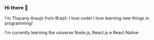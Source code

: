 ### Hi there 👋

I'm Thauany Araujo from Brazil. 
I love code! 
I love learning new things in programming! 

I'm currently learning the universe Node.js, React.js e React Native





<!--
**Thau26/Thau26** is a ✨ _special_ ✨ repository because its `README.md` (this file) appears on your GitHub profile.

Here are some ideas to get you started:

- 🔭 I’m currently working on ...
- 🌱 I’m g ...
- 👯 I’m looking to collaborate on ...
- 🤔 I’m looking for help with ...
- 💬 Ask me about ...
- 📫 How to reach me: ...
- 😄 Pronouns: ...
- ⚡ Fun fact: ...
-->
